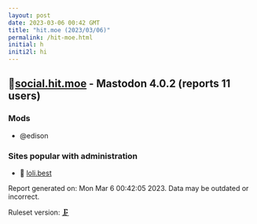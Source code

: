 ```yaml
---
layout: post
date: 2023-03-06 00:42 GMT
title: "hit.moe (2023/03/06)"
permalink: /hit-moe.html
initial: h
initi2l: hi
---
```


## 🧸[social.hit.moe](https://social.hit.moe) - Mastodon 4.0.2 (reports 11 users)

### Mods
 * @edison

### Sites popular with administration

* 🧸 [loli.best](/loli-best.html)

Report generated on: Mon Mar  6 00:42:05 2023. Data may be outdated or incorrect.

Ruleset version: [🗜](/version-clamp)
